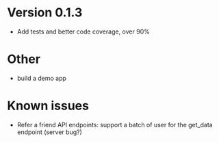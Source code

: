 
# Version 0.1.3

* Add tests and better code coverage, over 90%

# Other

* build a demo app

# Known issues

* Refer a friend API endpoints: support a batch of user for the get_data endpoint (server bug?)
